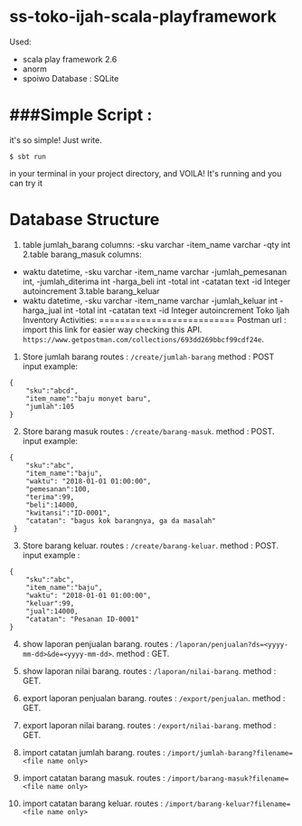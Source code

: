 # ss-toko-ijah-scala-playframework
Used:
- scala play framework 2.6
- anorm
- spoiwo
Database : SQLite

###Simple Script :
=======================
it's so simple! Just write.
```
$ sbt run
```
in your terminal in your project directory, and VOILA! It's running and you can try it

Database Structure
===================
1. table jumlah_barang
columns:
-sku varchar
-item_name varchar
-qty int
2.table barang_masuk
columns:
- waktu datetime,
-sku varchar
-item_name varchar
-jumlah_pemesanan int,
-jumlah_diterima int
-harga_beli int
-total int
-catatan text
-id Integer autoincrement
3.table barang_keluar
- waktu datetime,
-sku varchar
-item_name varchar
-jumlah_keluar int
-harga_jual int
-total int
-catatan text
-id Integer autoincrement
Toko Ijah Inventory Activities:
==========================
Postman url : import this link for easier way checking this API.
```https://www.getpostman.com/collections/693dd269bbcf99cdf24e```.

1. Store jumlah barang
routes : `/create/jumlah-barang`
method : POST
input example:
```
{
    "sku":"abcd",
    "item_name":"baju monyet baru",
    "jumlah":105
}
```

2. Store barang masuk
routes : `/create/barang-masuk`.
method : POST.
input example:
```
{
    "sku":"abc",
    "item_name":"baju",
    "waktu": "2018-01-01 01:00:00",
    "pemesanan":100,
    "terima":99,
    "beli":14000,
    "kwitansi":"ID-0001",
    "catatan": "bagus kok barangnya, ga da masalah"
 }
```


3. Store barang keluar.
routes : `/create/barang-keluar`.
method : POST.
input example :
```
{
    "sku":"abc",
    "item_name":"baju",
    "waktu": "2018-01-01 01:00:00",
    "keluar":99,
    "jual":14000,
    "catatan": "Pesanan ID-0001"
}
```

4. show laporan penjualan barang.
routes : `/laporan/penjualan?ds=<yyyy-mm-dd>&de=<yyyy-mm-dd>`.
method : GET.

5. show laporan nilai barang.
routes : `/laporan/nilai-barang`.
method : GET.

6. export laporan penjualan barang.
routes : `/export/penjualan`.
method : GET.

7. export laporan nilai barang.
routes : `/export/nilai-barang`.
method : GET.

8. import catatan jumlah barang.
routes : `/import/jumlah-barang?filename=<file name only>`

9. import catatan barang masuk.
routes : `/import/barang-masuk?filename=<file name only>`

10. import catatan barang keluar.
routes : `/import/barang-keluar?filename=<file name only>`
